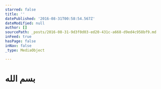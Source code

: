 ```yaml
---
starred: false
title: ''
datePublished: '2016-08-31T00:58:54.567Z'
dateModified: null
author: []
sourcePath: _posts/2016-08-31-9d3f0d03-ed20-431c-a668-d9ed4c958bf9.md
inFeed: true
hasPage: false
inNav: false
_type: MediaObject

---
```

# بسم الله